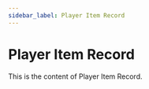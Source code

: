```yaml
---
sidebar_label: Player Item Record
---
```


# Player Item Record

This is the content of Player Item Record.
